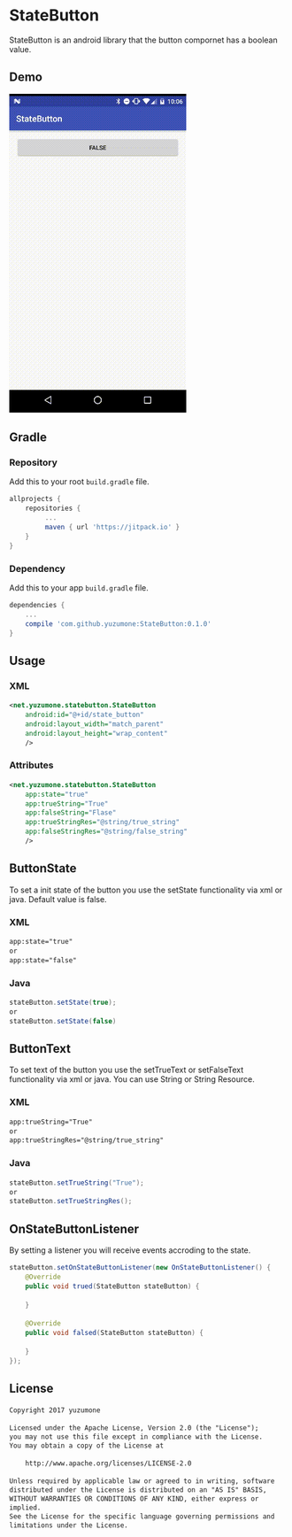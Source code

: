 # StateButton
StateButton is an android library that the button compornet has a boolean value.

## Demo
![Demo](./demo.gif)

## Gradle
### Repository
Add this to your root `build.gradle` file.
```gradle
allprojects {
    repositories {
         ...
         maven { url 'https://jitpack.io' }
    }
}
```

### Dependency
Add this to your app `build.gradle` file.
```gradle
dependencies {
    ...
    compile 'com.github.yuzumone:StateButton:0.1.0'
}
```

## Usage
### XML
```xml
<net.yuzumone.statebutton.StateButton
    android:id="@+id/state_button"
    android:layout_width="match_parent"
    android:layout_height="wrap_content"
    />
```

### Attributes
```xml
<net.yuzumone.statebutton.StateButton
    app:state="true"
    app:trueString="True"
    app:falseString="Flase"
    app:trueStringRes="@string/true_string"
    app:falseStringRes="@string/false_string"
    />
```

## ButtonState
To set a init state of the button you use the setState functionality via xml or java. Default value is false.

### XML
```xml
app:state="true"
or
app:state="false"
```

### Java
```java
stateButton.setState(true);
or
stateButton.setState(false)
```

## ButtonText
To set text of the button you use the setTrueText or setFalseText functionality via xml or java. You can use String or String Resource.

### XML
```xml
app:trueString="True"
or
app:trueStringRes="@string/true_string"
```

### Java
```java
stateButton.setTrueString("True");
or
stateButton.setTrueStringRes();
```

## OnStateButtonListener
By setting a listener you will receive events accroding to the state.

```java
stateButton.setOnStateButtonListener(new OnStateButtonListener() {
    @Override
    public void trued(StateButton stateButton) {
    
    }

    @Override
    public void falsed(StateButton stateButton) {
    
    }
});
```

## License
```
Copyright 2017 yuzumone

Licensed under the Apache License, Version 2.0 (the "License");
you may not use this file except in compliance with the License.
You may obtain a copy of the License at

    http://www.apache.org/licenses/LICENSE-2.0

Unless required by applicable law or agreed to in writing, software
distributed under the License is distributed on an "AS IS" BASIS,
WITHOUT WARRANTIES OR CONDITIONS OF ANY KIND, either express or implied.
See the License for the specific language governing permissions and
limitations under the License.
```
